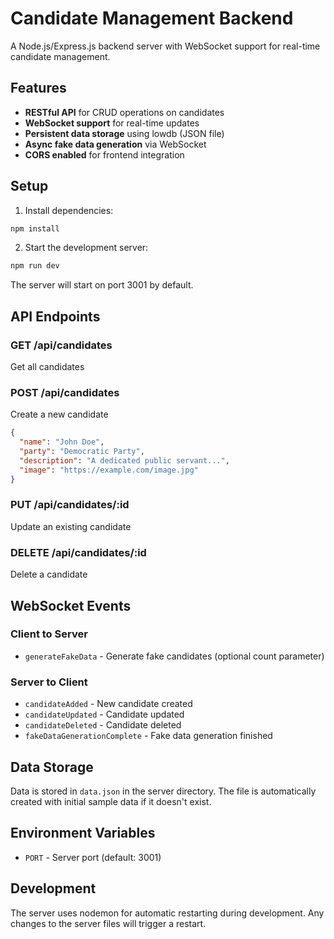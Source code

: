 # Candidate Management Backend

A Node.js/Express.js backend server with WebSocket support for real-time candidate management.

## Features

- **RESTful API** for CRUD operations on candidates
- **WebSocket support** for real-time updates
- **Persistent data storage** using lowdb (JSON file)
- **Async fake data generation** via WebSocket
- **CORS enabled** for frontend integration

## Setup

1. Install dependencies:
```bash
npm install
```

2. Start the development server:
```bash
npm run dev
```

The server will start on port 3001 by default.

## API Endpoints

### GET /api/candidates
Get all candidates

### POST /api/candidates
Create a new candidate
```json
{
  "name": "John Doe",
  "party": "Democratic Party",
  "description": "A dedicated public servant...",
  "image": "https://example.com/image.jpg"
}
```

### PUT /api/candidates/:id
Update an existing candidate

### DELETE /api/candidates/:id
Delete a candidate

## WebSocket Events

### Client to Server
- `generateFakeData` - Generate fake candidates (optional count parameter)

### Server to Client
- `candidateAdded` - New candidate created
- `candidateUpdated` - Candidate updated
- `candidateDeleted` - Candidate deleted
- `fakeDataGenerationComplete` - Fake data generation finished

## Data Storage

Data is stored in `data.json` in the server directory. The file is automatically created with initial sample data if it doesn't exist.

## Environment Variables

- `PORT` - Server port (default: 3001)

## Development

The server uses nodemon for automatic restarting during development. Any changes to the server files will trigger a restart. 